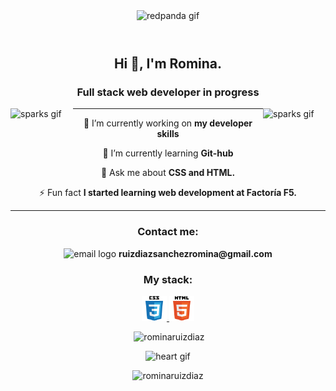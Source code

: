 <header>
  <div display="flex" align="center">
    <img alt="redpanda gif" src="https://64.media.tumblr.com/4e42382b5184e0135671f16b46cc926c/tumblr_oktnj58p301qescc8o2_640.gifv">
  </div>
</header>

<section>
  <h1 align="center">Hi 👋, I'm Romina.</h1>
  <h3 align="center">Full stack web developer in progress</h3> 
  <img align="left" width="100px" height="100px" alt="sparks gif" src="https://media1.giphy.com/media/LFhufPNdTmlKynSCu5/giphy.gif?cid=6c09b952t7fktwjmdp24rsj6n4ku6yss282ijro3hck169ke&ep=v1_stickers_related&rid=giphy.gif&ct=s">
  <img align="right" width="100px" height="100px" alt="sparks gif" src="https://media1.giphy.com/media/LFhufPNdTmlKynSCu5/giphy.gif?cid=6c09b952t7fktwjmdp24rsj6n4ku6yss282ijro3hck169ke&ep=v1_stickers_related&rid=giphy.gif&ct=s">
  <hr>
</section>

<section>
<p align="center">🔭 I’m currently working on <b>my developer skills</b> </p>
<p align="center">🌱 I’m currently learning <b>Git-hub</b> </p>
<p align="center">💬 Ask me about <b>CSS and HTML.</b> </p>
<p align="center">⚡ Fun fact <b>I started learning web development at Factoría F5.</b> </p>
<hr>
</section>





<div align="center">
  <h3>Contact me:</h3>
  <p>
    <img width="30px" height="20px" alt="email logo" src="https://upload.wikimedia.org/wikipedia/commons/thumb/7/7e/Gmail_icon_%282020%29.svg/1024px-Gmail_icon_%282020%29.svg.png">
    <b>ruizdiazsanchezromina@gmail.com</b>
  </p>
  <h3 align="center">My stack:</h3>
  <p align="center"> <a href="https://www.w3schools.com/css/" target="_blank" rel="noreferrer"> <img src="https://raw.githubusercontent.com/devicons/devicon/master/icons/css3/css3-original-wordmark.svg" alt="css3" width="40" height="40"/>   </a> <a href="https://www.w3.org/html/" target="_blank" rel="noreferrer"> <img src="https://raw.githubusercontent.com/devicons/devicon/master/icons/html5/html5-original-wordmark.svg" alt="html5" width="40" height="40"/> </a> </p>
</div>

<p align="center">&nbsp;<img src="https://github-readme-stats.vercel.app/api?username=rominaruizdiaz&show_icons=true&locale=en" alt="rominaruizdiaz"></p>

















<div align="center">
 <img width="100px" height="100px" alt="heart gif" src="https://i.pinimg.com/originals/2f/8a/a3/2f8aa3c23c2abe1730ca7b2000eb1e20.gif">
  <p> <img src="https://komarev.com/ghpvc/?username=rominaruizdiaz&label=Profile%20views&color=0e75b6&style=flat" alt="rominaruizdiaz"></p>
</span>

